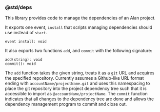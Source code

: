 ### @std/deps

This library provides code to manage the dependencies of an Alan project.

It exports one event, `install` that scripts managing dependencies should use instead of `start`.

```alan
event install: void
```

It also exports two functions `add`, and `commit` with the following signature:

```
add(string): void
commit(): void
```

The `add` function takes the given string, treats it as a `git` URL and acquires the specified repository. Currently assumes a Github-like URL format ending with `accountName/projectName.git` and uses this namespacing to place the git repository into the project dependency tree such that it is accessible to import as `@accountName/projectName`. The `commit` function indicates that all changes to the dependency tree are done and allows the dependency management program to commit and close out.

